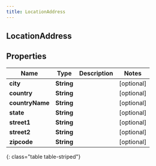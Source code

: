 ```yaml
---
title: LocationAddress
---
```

## LocationAddress


## Properties

| Name | Type | Description | Notes |
| ------------ | ------------- | ------------- | ------------- |
| **city** | <!----><!---->**String**<!----> |  |  [optional] |
| **country** | <!----><!---->**String**<!----> |  |  [optional] |
| **countryName** | <!----><!---->**String**<!----> |  |  [optional] |
| **state** | <!----><!---->**String**<!----> |  |  [optional] |
| **street1** | <!----><!---->**String**<!----> |  |  [optional] |
| **street2** | <!----><!---->**String**<!----> |  |  [optional] |
| **zipcode** | <!----><!---->**String**<!----> |  |  [optional] |
{: class="table table-striped"}



